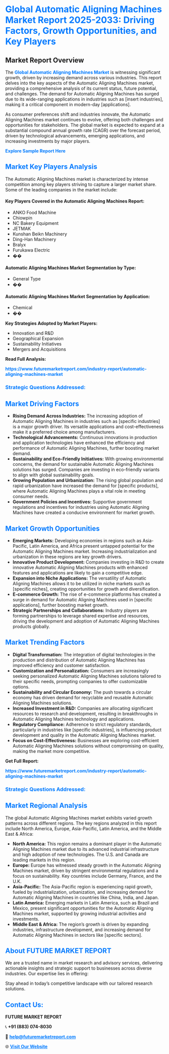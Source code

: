 <h1 style="color: #007BFF;">Global Automatic Aligning Machines Market Report 2025-2033: Driving Factors, Growth Opportunities, and Key Players</h1>

<section id="overview">
<h2>Market Report Overview</h2>
<p>The <a href="https://www.futuremarketreport.com/industry-report/automatic-aligning-machines-market" style="color: #007BFF; text-decoration: none;"><strong>Global Automatic Aligning Machines Market</strong></a> is witnessing significant growth, driven by increasing demand across various industries. This report delves into the key aspects of the Automatic Aligning Machines market, providing a comprehensive analysis of its current status, future potential, and challenges. The demand for Automatic Aligning Machines has surged due to its wide-ranging applications in industries such as [insert industries], making it a critical component in modern-day [applications].</p>
<p>As consumer preferences shift and industries innovate, the Automatic Aligning Machines market continues to evolve, offering both challenges and opportunities for stakeholders. The global market is expected to expand at a substantial compound annual growth rate (CAGR) over the forecast period, driven by technological advancements, emerging applications, and increasing investments by major players.</p>
</section>

<section id="overview">
<p><a href="https://www.futuremarketreport.com/request-sample/reportId=113759" style="color: #007BFF; text-decoration: none;"><strong>Explore Sample Report Here</strong></a></p>
</section>

<section id="key-players">
<h2 style="color: #007BFF;">Market Key Players Analysis</h2>
<p>The Automatic Aligning Machines market is characterized by intense competition among key players striving to capture a larger market share. Some of the leading companies in the market include:</p>
<h4>Key Players Covered in the Automatic Aligning Machines Report:</h4>
<ul><li>ANKO Food Machine</li><li>Chiowpin</li><li>NC Bakery Equipment</li><li>JETMAK</li><li>Kunshan Beikn Machinery</li><li>Ding-Han Machinery</li><li>Bralyx</li><li>Furukawa Electric</li><li>��</li></ul>
<h4>Automatic Aligning Machines Market Segmentation by Type:</h4>
<ul><li>General Type</li><li>��</li></ul>

<h4>Automatic Aligning Machines Market Segmentation by Application:</h4>
<ul><li>Chemical</li><li>��</li></ul>
<p><strong>Key Strategies Adopted by Market Players:</strong></p>
<ul>
<li>Innovation and R&D</li>
<li>Geographical Expansion</li>
<li>Sustainability Initiatives</li>
<li>Mergers and Acquisitions</li>
</ul>
</section>

<section>
<p><strong>Read Full Analysis: </strong></p><a href="https://www.futuremarketreport.com/industry-report/automatic-aligning-machines-market" style="color: #007BFF; text-decoration: none;"><strong>https://www.futuremarketreport.com/industry-report/automatic-aligning-machines-market</strong></a>
<h3 style="color: #007BFF;">Strategic Questions Addressed:</h3>
</section>

<section id="driving-factors">
<h2 style="color: #007BFF;">Market Driving Factors</h2>
<ul>
<li><strong>Rising Demand Across Industries:</strong> The increasing adoption of Automatic Aligning Machines in industries such as [specific industries] is a major growth driver. Its versatile applications and cost-effectiveness make it a preferred choice among manufacturers.</li>
<li><strong>Technological Advancements:</strong> Continuous innovations in production and application technologies have enhanced the efficiency and performance of Automatic Aligning Machines, further boosting market demand.</li>
<li><strong>Sustainability and Eco-Friendly Initiatives:</strong> With growing environmental concerns, the demand for sustainable Automatic Aligning Machines solutions has surged. Companies are investing in eco-friendly variants to align with global sustainability goals.</li>
<li><strong>Growing Population and Urbanization:</strong> The rising global population and rapid urbanization have increased the demand for [specific products], where Automatic Aligning Machines plays a vital role in meeting consumer needs.</li>
<li><strong>Government Policies and Incentives:</strong> Supportive government regulations and incentives for industries using Automatic Aligning Machines have created a conducive environment for market growth.</li>
</ul>
</section>

<section id="growth-opportunities">
<h2 style="color: #007BFF;">Market Growth Opportunities</h2>
<ul>
<li><strong>Emerging Markets:</strong> Developing economies in regions such as Asia-Pacific, Latin America, and Africa present untapped potential for the Automatic Aligning Machines market. Increasing industrialization and urbanization in these regions are key growth drivers.</li>
<li><strong>Innovative Product Development:</strong> Companies investing in R&D to create innovative Automatic Aligning Machines products with enhanced features and applications are likely to gain a competitive edge.</li>
<li><strong>Expansion into Niche Applications:</strong> The versatility of Automatic Aligning Machines allows it to be utilized in niche markets such as [specific niches], creating opportunities for growth and diversification.</li>
<li><strong>E-commerce Growth:</strong> The rise of e-commerce platforms has created a surge in demand for Automatic Aligning Machines used in [specific applications], further boosting market growth.</li>
<li><strong>Strategic Partnerships and Collaborations:</strong> Industry players are forming partnerships to leverage shared expertise and resources, driving the development and adoption of Automatic Aligning Machines products globally.</li>
</ul>
</section>

<section id="trending-factors">
<h2 style="color: #007BFF;">Market Trending Factors</h2>
<ul>
<li><strong>Digital Transformation:</strong> The integration of digital technologies in the production and distribution of Automatic Aligning Machines has improved efficiency and customer satisfaction.</li>
<li><strong>Customization and Personalization:</strong> Consumers are increasingly seeking personalized Automatic Aligning Machines solutions tailored to their specific needs, prompting companies to offer customizable options.</li>
<li><strong>Sustainability and Circular Economy:</strong> The push towards a circular economy has driven demand for recyclable and reusable Automatic Aligning Machines solutions.</li>
<li><strong>Increased Investment in R&D:</strong> Companies are allocating significant resources to research and development, resulting in breakthroughs in Automatic Aligning Machines technology and applications.</li>
<li><strong>Regulatory Compliance:</strong> Adherence to strict regulatory standards, particularly in industries like [specific industries], is influencing product development and quality in the Automatic Aligning Machines market.</li>
<li><strong>Focus on Cost-Effectiveness:</strong> Businesses are exploring cost-efficient Automatic Aligning Machines solutions without compromising on quality, making the market more competitive.</li>
</ul>
</section>

<section>
<p><strong>Get Full Report: </strong></p><a href="https://www.futuremarketreport.com/industry-report/automatic-aligning-machines-market" style="color: #007BFF; text-decoration: none;"><strong>https://www.futuremarketreport.com/industry-report/automatic-aligning-machines-market</strong></a>
<h3 style="color: #007BFF;">Strategic Questions Addressed:</h3>
</section>


<section id="regional-analysis">
<h2 style="color: #007BFF;">Market Regional Analysis</h2>
<p>The global Automatic Aligning Machines market exhibits varied growth patterns across different regions. The key regions analyzed in this report include North America, Europe, Asia-Pacific, Latin America, and the Middle East & Africa:</p>
<ul>
<li><strong>North America:</strong> This region remains a dominant player in the Automatic Aligning Machines market due to its advanced industrial infrastructure and high adoption of new technologies. The U.S. and Canada are leading markets in this region.</li>
<li><strong>Europe:</strong> Europe has witnessed steady growth in the Automatic Aligning Machines market, driven by stringent environmental regulations and a focus on sustainability. Key countries include Germany, France, and the U.K.</li>
<li><strong>Asia-Pacific:</strong> The Asia-Pacific region is experiencing rapid growth, fueled by industrialization, urbanization, and increasing demand for Automatic Aligning Machines in countries like China, India, and Japan.</li>
<li><strong>Latin America:</strong> Emerging markets in Latin America, such as Brazil and Mexico, present significant opportunities for the Automatic Aligning Machines market, supported by growing industrial activities and investments.</li>
<li><strong>Middle East & Africa:</strong> The region’s growth is driven by expanding industries, infrastructure development, and increasing demand for Automatic Aligning Machines in sectors like [specific sectors].</li>
</ul>
</section>

<footer>
<h2 style="color: #007BFF;">About FUTURE MARKET REPORT</h2>
<p>We are a trusted name in market research and advisory services, delivering actionable insights and strategic support to businesses across diverse industries. Our expertise lies in offering:</p>

<p>Stay ahead in today’s competitive landscape with our tailored research solutions.</p>

<h2 style="color: #007BFF;">Contact Us:</h2>
<p><strong>FUTURE MARKET REPORT</strong></p>
<p>📞 <strong>+91 (883) 074-8030</strong></p>
<p>📧 <strong><a href="mailto:help@futuremarketreport.com" style="color: #007BFF;">help@futuremarketreport.com</a></strong></p>
<p>🌐 <strong><a href="https://www.futuremarketreport.com/" style="color: #007BFF;">Visit Our Website</a></strong></p>
</footer>